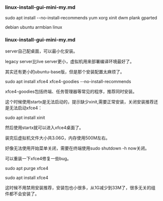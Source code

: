 ### linux-install-gui-mini-my.md
sudo apt install --no-install-recommends yum xorg xinit dwm plank gparted

debian ubuntu armbian linux
### linux-install-gui-mini-my.md
server自己配桌面，可以最小化安装。

legacy server比live server更小，虚拟机用来部署编译环境最好了。

其实还有更小的ubuntu-base版，但是那个安装配置太麻烦了。



sudo apt install xfce4 xfce4-goodies --no-install-recommends

xfce4-goodies包括终端、任务管理器等常见的程序，推荐同时安装。

这个时候使用startx是无法启动的，提示缺少xinit,需要正常安装，关闭安装推荐还是无法启动xfce4：

sudo apt install xinit

然后使用startx就可以进入xfce4桌面了。

装完后虚拟机文件大小共3.06G，内存使用500M左右。




好像无法使用开始菜单关闭，需要在终端使用sudo shutdown -h now关闭。

可以重装一下xfce4修复一些bug。

sudo apt purge xfce4

sudo apt install xfce4

这时候不用禁用安装推荐，安装包也小很多，从1G减少到33M了，很多无关的组件都不会安装了。
